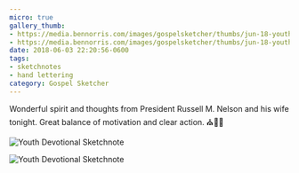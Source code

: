 ```yaml
---
micro: true
gallery_thumb:
- https://media.bennorris.com/images/gospelsketcher/thumbs/jun-18-youth-devotional-01.jpg
- https://media.bennorris.com/images/gospelsketcher/thumbs/jun-18-youth-devotional-02.jpg
date: 2018-06-03 22:20:56-0600
tags:
- sketchnotes
- hand lettering
category: Gospel Sketcher
---
```


Wonderful spirit and thoughts from President Russell M. Nelson and his wife tonight. Great balance of motivation and clear action. ⛪️✍🏼

![Youth Devotional Sketchnote](https://media.bennorris.com/images/gospelsketcher/general/jun-18-youth-devotional-01.jpg)

![Youth Devotional Sketchnote](https://media.bennorris.com/images/gospelsketcher/general/jun-18-youth-devotional-02.jpg)
